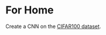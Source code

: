 # For Home

Create a CNN on the [CIFAR100 dataset](https://www.tensorflow.org/datasets/catalog/cifar100).
